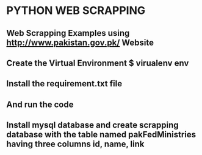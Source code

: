 # PYTHON WEB SCRAPPING

## Web Scrapping Examples using http://www.pakistan.gov.pk/ Website

## Create the Virtual Environment $ virualenv env

## Install the requirement.txt file

## And run the code

## Install mysql database and create scrapping database with the table named pakFedMinistries having three columns id, name, link